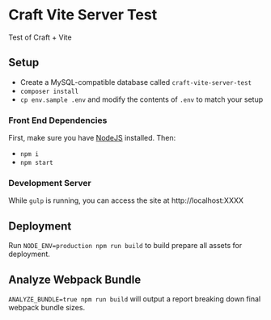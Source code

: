 # Craft Vite Server Test

Test of Craft + Vite

## Setup
- Create a MySQL-compatible database called `craft-vite-server-test`
- `composer install`
- `cp env.sample .env` and modify the contents of `.env` to match your setup

### Front End Dependencies

First, make sure you have [NodeJS](http://nodejs.org) installed. Then:

* `npm i`
* `npm start`

### Development Server

While `gulp` is running, you can access the site at http://localhost:XXXX

## Deployment

Run `NODE_ENV=production npm run build` to build prepare all assets for deployment.

## Analyze Webpack Bundle

`ANALYZE_BUNDLE=true npm run build` will output a report breaking down final webpack bundle sizes.
